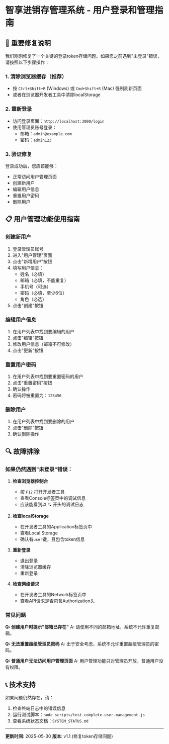 # 智享进销存管理系统 - 用户登录和管理指南

## 🔧 重要修复说明

我们刚刚修复了一个关键的登录token存储问题。如果您之前遇到"未登录"错误，请按照以下步骤操作：

### 1. 清除浏览器缓存（推荐）
- 按 `Ctrl+Shift+R` (Windows) 或 `Cmd+Shift+R` (Mac) 强制刷新页面
- 或者在浏览器开发者工具中清除localStorage

### 2. 重新登录
- 访问登录页面：`http://localhost:3000/login`
- 使用管理员账号登录：
  - 邮箱：`admin@example.com`
  - 密码：`admin123`

### 3. 验证修复
登录成功后，您应该能够：
- 正常访问用户管理页面
- 创建新用户
- 编辑用户信息
- 重置用户密码
- 删除用户

## 📋 用户管理功能使用指南

### 创建新用户
1. 登录管理员账号
2. 进入"用户管理"页面
3. 点击"新增用户"按钮
4. 填写用户信息：
   - 姓名（必填）
   - 邮箱（必填，不能重复）
   - 手机号（可选）
   - 密码（必填，至少6位）
   - 角色（必选）
5. 点击"创建"按钮

### 编辑用户信息
1. 在用户列表中找到要编辑的用户
2. 点击"编辑"按钮
3. 修改用户信息（邮箱不可修改）
4. 点击"更新"按钮

### 重置用户密码
1. 在用户列表中找到要重置密码的用户
2. 点击"重置密码"按钮
3. 确认操作
4. 密码将被重置为：`123456`

### 删除用户
1. 在用户列表中找到要删除的用户
2. 点击"删除"按钮
3. 确认删除操作

## 🔍 故障排除

### 如果仍然遇到"未登录"错误：

1. **检查浏览器控制台**
   - 按 `F12` 打开开发者工具
   - 查看Console标签页中的调试信息
   - 应该能看到以 `🔍` 开头的调试日志

2. **检查localStorage**
   - 在开发者工具的Application标签页中
   - 查看Local Storage
   - 确认有`user`键，且包含token信息

3. **重新登录**
   - 退出登录
   - 清除浏览器缓存
   - 重新登录

4. **检查网络请求**
   - 在开发者工具的Network标签页中
   - 查看API请求是否包含Authorization头

### 常见问题

**Q: 创建用户时提示"邮箱已存在"**
A: 请使用不同的邮箱地址，系统不允许重复邮箱。

**Q: 无法重置超级管理员密码**
A: 出于安全考虑，系统不允许重置超级管理员的密码。

**Q: 普通用户无法访问用户管理页面**
A: 用户管理功能只对管理员开放，普通用户没有权限。

## 📞 技术支持

如果问题仍然存在，请：
1. 检查终端日志中的错误信息
2. 运行测试脚本：`node scripts/test-complete-user-management.js`
3. 查看系统状态文档：`SYSTEM_STATUS.md`

---
**更新时间**: 2025-05-30
**版本**: v1.1 (修复token存储问题) 